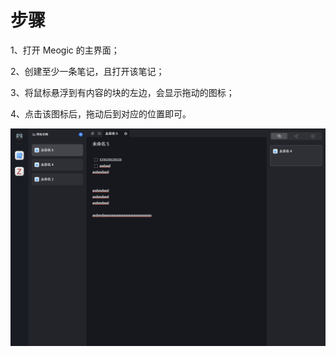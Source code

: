 # 步骤

1、打开 Meogic 的主界面；

2、创建至少一条笔记，且打开该笔记；

3、将鼠标悬浮到有内容的块的左边，会显示拖动的图标；

4、点击该图标后，拖动后到对应的位置即可。

![拖动块](<./Meogic 拖动块.gif>)